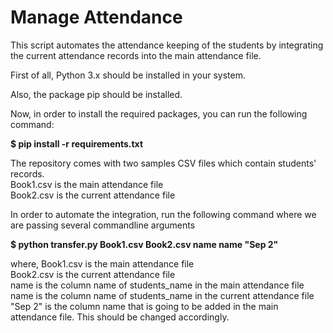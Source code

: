 # Manage Attendance

This script  automates the attendance keeping of the students by integrating the current attendance records into the main attendance file.

First of all, Python 3.x should be installed in your system.

Also, the package pip should be installed.

Now, in order to install the required packages, you can run the following command:

<b>$ pip install -r requirements.txt</b>

The repository comes with two samples CSV files which contain students' records. <br>
Book1.csv is the main attendance file <br>
Book2.csv is the current attendance file

In order to automate the integration, run the following command where we are passing several commandline arguments

<b>$ python transfer.py Book1.csv Book2.csv name name "Sep 2"</b>

where,
Book1.csv is the main attendance file <br>
Book2.csv is the current attendance file <br>
name is the column name of students_name in the main attendance file <br>
name is the column name of students_name in the current attendance file <br>
"Sep 2" is the column name that is going to be added in the main attendance file. This should be changed accordingly.
